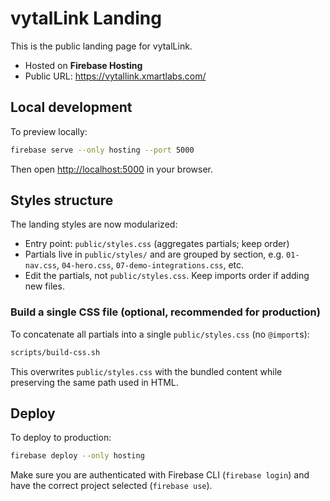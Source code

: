
# vytalLink Landing

This is the public landing page for vytalLink.

- Hosted on **Firebase Hosting**
- Public URL: https://vytallink.xmartlabs.com/

## Local development

To preview locally:

```bash
firebase serve --only hosting --port 5000
```

Then open [http://localhost:5000](http://localhost:5000) in your browser.

## Styles structure

The landing styles are now modularized:

- Entry point: `public/styles.css` (aggregates partials; keep order)
- Partials live in `public/styles/` and are grouped by section, e.g. `01-nav.css`, `04-hero.css`, `07-demo-integrations.css`, etc.
- Edit the partials, not `public/styles.css`. Keep imports order if adding new files.

### Build a single CSS file (optional, recommended for production)

To concatenate all partials into a single `public/styles.css` (no `@import`s):

```bash
scripts/build-css.sh
```

This overwrites `public/styles.css` with the bundled content while preserving the same path used in HTML.

## Deploy

To deploy to production:

```bash
firebase deploy --only hosting
```

Make sure you are authenticated with Firebase CLI (`firebase login`) and have the correct project selected (`firebase use`).

